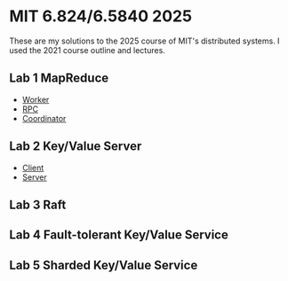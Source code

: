 # MIT 6.824/6.5840 2025

These are my solutions to the 2025 course of MIT's distributed systems.
I used the 2021 course outline and lectures.

## Lab 1 MapReduce

- [Worker](./src/mr/worker.go)
- [RPC](./src/mr/rpc.go)
- [Coordinator](./src/mr/coordinator.go)

## Lab 2 Key/Value Server

- [Client](./src/kvsrv1/client.go)
- [Server](./src/kvsrv1/server.go)

## Lab 3 Raft

## Lab 4 Fault-tolerant Key/Value Service

## Lab 5 Sharded Key/Value Service
